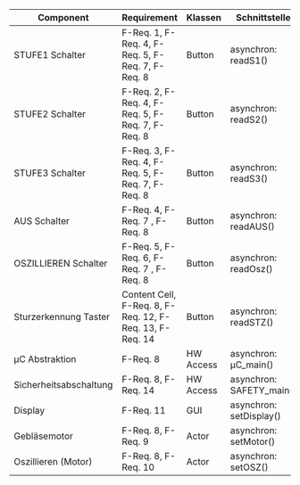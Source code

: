 | Component  | Requirement | Klassen  | Schnittstelle | Testfall | 
| ------------- | ------------- | -------------  | ------------- | ------------- |
| STUFE1 Schalter | F-Req. 1, F-Req. 4, F-Req. 5, F-Req. 7, F-Req. 8| Button  | asynchron: readS1() | TBD | 
| STUFE2 Schalter  | F-Req. 2, F-Req. 4, F-Req. 5, F-Req. 7, F-Req. 8 | Button  | asynchron: readS2() | TBD | 
| STUFE3 Schalter  | F-Req. 3, F-Req. 4, F-Req. 5, F-Req. 7, F-Req. 8   | Button  | asynchron: readS3() | TBD | 
| AUS Schalter  | F-Req. 4, F-Req. 7 , F-Req. 8 |Button  | asynchron: readAUS() | TBD | 
| OSZILLIEREN Schalter  | F-Req. 5, F-Req. 6, F-Req. 7 , F-Req. 8|Button  | asynchron: readOsz() | TBD | 
| Sturzerkennung Taster  | Content Cell, F-Req. 8, F-Req. 12, F-Req. 13, F-Req. 14  | Button  | asynchron: readSTZ() | TBD | 
| µC Abstraktion | F-Req. 8  |HW Access  | asynchron: µC_main() | TBD | 
| Sicherheitsabschaltung  | F-Req. 8, F-Req. 14  |HW Access  | asynchron: SAFETY_main() | TBD | 
| Display  | F-Req. 11  |GUI  | asynchron: setDisplay() | TBD | 
| Gebläsemotor  | F-Req. 8, F-Req. 9  |Actor  | asynchron: setMotor() | TBD | 
| Oszillieren (Motor)  | F-Req. 8, F-Req. 10  |Actor  | asynchron: setOSZ() | TBD | 




